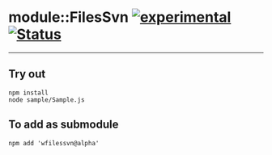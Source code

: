 
# module::FilesSvn [![experimental](https://img.shields.io/badge/stability-experimental-orange.svg)](https://github.com/emersion/stability-badges#experimental) [![Status](https://github.com/Wandalen/wFilesSvn/workflows/Test/badge.svg)](https://github.com/Wandalen/wFilesSvn/actions?query=workflow%3ATest)

___

## Try out
```
npm install
node sample/Sample.js
```

## To add as submodule
```
npm add 'wfilessvn@alpha'
```

